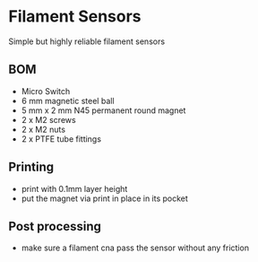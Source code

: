 # Filament Sensors

Simple but highly reliable filament sensors

## BOM
- Micro Switch
- 6 mm magnetic steel ball
- 5 mm x 2 mm N45 permanent round magnet
- 2 x M2 screws 
- 2 x M2 nuts
- 2 x PTFE tube fittings

## Printing
- print with 0.1mm layer height
- put the magnet via print in place in its pocket

## Post processing
- make sure a filament cna pass the sensor without any friction
